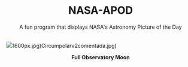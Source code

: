 <div align="center">
  <h1>
    NASA-APOD
  </h1>
</div>
  
<div align="center">
  A fun program that displays NASA's Astronomy Picture of the Day
</div>

<br>

![](https://apod.nasa.gov/apod/image/2401/Full_Moon_Jan_24_Beletsky.jpg)1600px.jpg)Circumpolarv2comentada.jpg)

<p align = "center">
  <b>Full Observatory Moon</b>
</p>

